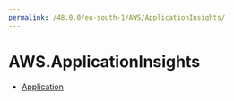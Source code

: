 ```yaml
---
permalink: /48.0.0/eu-south-1/AWS/ApplicationInsights/
---
```


# AWS.ApplicationInsights



* [Application](Application.md)